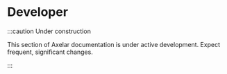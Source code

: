 # Developer

:::caution Under construction

This section of Axelar documentation is under active development. Expect frequent, significant changes.

:::
